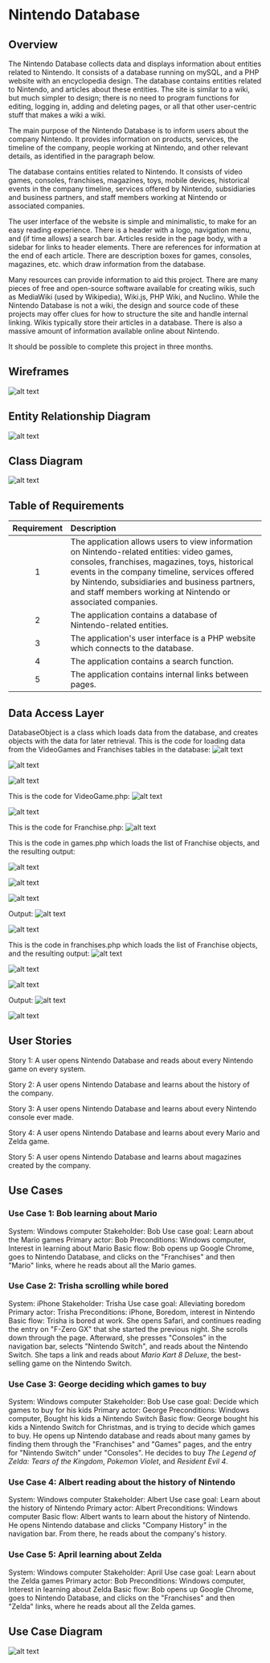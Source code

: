 # Nintendo Database

## Overview
The Nintendo Database collects data and displays information about entities related to Nintendo. It consists of a database running on mySQL, and a PHP website with an encyclopedia design. The database contains entities related to Nintendo, and articles about these entities. The site is similar to a wiki, but much simpler to design; there is no need to program functions for editing, logging in, adding and deleting pages, or all that other user-centric stuff that makes a wiki a wiki.

The main purpose of the Nintendo Database is to inform users about the company Nintendo. It provides information on products, services, the timeline of the company, people working at Nintendo, and other relevant details, as identified in the paragraph below.

The database contains entities related to Nintendo. It consists of video games, consoles, franchises, magazines, toys, mobile devices, historical events in the company timeline, services offered by Nintendo, subsidiaries and business partners, and staff members working at Nintendo or associated companies. 

The user interface of the website is simple and minimalistic, to make for an easy reading experience. There is a header with a logo, navigation menu, and (if time allows) a search bar. Articles reside in the page body, with a sidebar for links to header elements. There are references for information at the end of each article. There are description boxes for games, consoles, magazines, etc. which draw information from the database.

 Many resources can provide information to aid this project. There are many pieces of free and open-source software available for creating wikis, such as MediaWiki (used by Wikipedia), Wiki.js, PHP Wiki, and Nuclino. While the Nintendo Database is not a wiki, the design and source code of these projects may offer clues for how to structure the site and handle internal linking. Wikis typically store their articles in a database. There is also a massive amount of information available online about Nintendo.
 
It should be possible to complete this project in three months.

## Wireframes

![alt text](/images/Wireframe.jpg)

## Entity Relationship Diagram
![alt text](/images/ERD.jpg)

## Class Diagram
![alt text](/images/ClassDiagram.jpg)

## Table of Requirements

| Requirement | Description                                                                  | 
|:-----------:|:-----------------------------------------------------------------------------|
|      1      |The application allows users to view information on Nintendo-related entities: video games, consoles, franchises, magazines, toys, historical events in the company timeline, services offered by Nintendo, subsidiaries and business partners, and staff members working at Nintendo or associated companies.|
|      2      |The application contains a database of Nintendo-related entities.|
|      3      |The application's user interface is a PHP website which connects to the database.|
|      4      |The application contains a search function.|
|      5      |The application contains internal links between pages.|

## Data Access Layer
DatabaseObject is a class which loads data from the database, and creates objects with the data for later retrieval. This is the code for loading data from the VideoGames and Franchises tables in the database:
![alt text](/images/ns1.png)

![alt text](/images/ns2.png)

![alt text](/images/ns3.png)


This is the code for VideoGame.php:
![alt text](/images/ns4.png)

![alt text](/images/ns5.png)


This is the code for Franchise.php:
![alt text](/images/ns6.png)


This is the code in games.php which loads the list of Franchise objects, and the resulting output:

![alt text](/images/ns7.png)

![alt text](/images/ns8.png)

![alt text](/images/ns9.png)


Output:
![alt text](/images/ns10.png)

![alt text](/images/ns11.png)

This is the code in franchises.php which loads the list of Franchise objects, and the resulting output:
![alt text](/images/ns12.png)

![alt text](/images/ns13.png)

![alt text](/images/ns14.png)

Output:
![alt text](/images/ns15.png)

![alt text](/images/ns16.png)

## User Stories

Story 1: A user opens Nintendo Database and reads about every Nintendo game on every system.

Story 2: A user opens Nintendo Database and learns about the history of the company.

Story 3: A user opens Nintendo Database and learns about every Nintendo console ever made.

Story 4: A user opens Nintendo Database and learns about every Mario and Zelda game.

Story 5: A user opens Nintendo Database and learns about magazines created by the company.

## Use Cases

### Use Case 1: Bob learning about Mario
System: Windows computer
Stakeholder: Bob
Use case goal: Learn about the Mario games
Primary actor: Bob
Preconditions: Windows computer, Interest in learning about Mario
Basic flow: Bob opens up Google Chrome, goes to Nintendo Database, and clicks on the "Franchises" and then "Mario" links, where he reads about all the Mario games.

### Use Case 2: Trisha scrolling while bored
System: iPhone
Stakeholder: Trisha
Use case goal: Alleviating boredom
Primary actor: Trisha
Preconditions: iPhone, Boredom, interest in Nintendo
Basic flow: Trisha is bored at work. She opens Safari, and continues reading the entry on "F-Zero GX" that she started the previous night. She scrolls down through the page. Afterward, she presses "Consoles" in the navigation bar, selects "Nintendo Switch", and reads about the Nintendo Switch. She taps a link and reads about <i>Mario Kart 8 Deluxe</i>, the best-selling game on the Nintendo Switch.

### Use Case 3: George deciding which games to buy
System: Windows computer
Stakeholder: Bob
Use case goal: Decide which games to buy for his kids
Primary actor: George
Preconditions: Windows computer, Bought his kids a Nintendo Switch
Basic flow: George bought his kids a Nintendo Switch for Christmas, and is trying to decide which games to buy. He opens up Nintendo database and reads about many games by finding them through the "Franchises" and "Games" pages, and the entry for "Nintendo Switch" under "Consoles". He decides to buy <i>The Legend of Zelda: Tears of the Kingdom</i>, <i>Pokemon Violet</i>, and <i>Resident Evil 4</i>.

### Use Case 4: Albert reading about the history of Nintendo
System: Windows computer
Stakeholder: Albert
Use case goal: Learn about the history of Nintendo
Primary actor: Albert
Preconditions: Windows computer
Basic flow: Albert wants to learn about the history of Nintendo. He opens Nintendo database and clicks "Company History" in the navigation bar. From there, he reads about the company's history.

### Use Case 5: April learning about Zelda
System: Windows computer
Stakeholder: April
Use case goal: Learn about the Zelda games
Primary actor: Bob
Preconditions: Windows computer, Interest in learning about Zelda
Basic flow: Bob opens up Google Chrome, goes to Nintendo Database, and clicks on the "Franchises" and then "Zelda" links, where he reads about all the Zelda games.

## Use Case Diagram

![alt text](/images/UserCaseDiagram.jpg)


